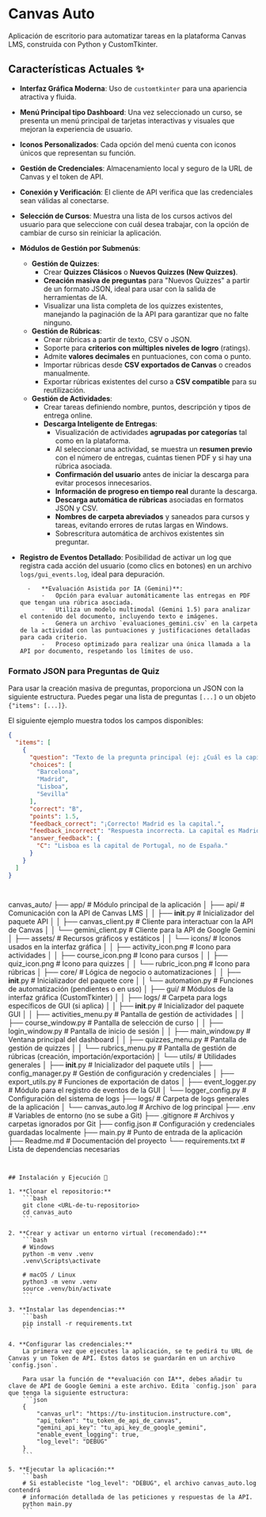 # Canvas Auto

Aplicación de escritorio para automatizar tareas en la plataforma Canvas LMS, construida con Python y CustomTkinter.

## Características Actuales ✨

* **Interfaz Gráfica Moderna**: Uso de `customtkinter` para una apariencia atractiva y fluida.
* **Menú Principal tipo Dashboard**: Una vez seleccionado un curso, se presenta un menú principal de tarjetas interactivas y visuales que mejoran la experiencia de usuario.
* **Iconos Personalizados**: Cada opción del menú cuenta con iconos únicos que representan su función.
* **Gestión de Credenciales**: Almacenamiento local y seguro de la URL de Canvas y el token de API.
* **Conexión y Verificación**: El cliente de API verifica que las credenciales sean válidas al conectarse.
* **Selección de Cursos**: Muestra una lista de los cursos activos del usuario para que seleccione con cuál desea trabajar, con la opción de cambiar de curso sin reiniciar la aplicación.
* **Módulos de Gestión por Submenús**:
    * **Gestión de Quizzes**:
        -   Crear **Quizzes Clásicos** o **Nuevos Quizzes (New Quizzes)**.
        -   **Creación masiva de preguntas** para "Nuevos Quizzes" a partir de un formato JSON, ideal para usar con la salida de herramientas de IA.
        -   Visualizar una lista completa de los quizzes existentes, manejando la paginación de la API para garantizar que no falte ninguno.
    * **Gestión de Rúbricas**:
        -   Crear rúbricas a partir de texto, CSV o JSON.
        -   Soporte para **criterios con múltiples niveles de logro** (ratings).
        -   Admite **valores decimales** en puntuaciones, con coma o punto.
        -   Importar rúbricas desde **CSV exportados de Canvas** o creados manualmente.
        -   Exportar rúbricas existentes del curso a **CSV compatible** para su reutilización.
    * **Gestión de Actividades**:
        -   Crear tareas definiendo nombre, puntos, descripción y tipos de entrega online.
        -   **Descarga Inteligente de Entregas**:
            -   Visualización de actividades **agrupadas por categorías** tal como en la plataforma.
            -   Al seleccionar una actividad, se muestra un **resumen previo** con el número de entregas, cuántas tienen PDF y si hay una rúbrica asociada.
            -   **Confirmación del usuario** antes de iniciar la descarga para evitar procesos innecesarios.
            -   **Información de progreso en tiempo real** durante la descarga.
            -   **Descarga automática de rúbricas** asociadas en formatos JSON y CSV.
            -   **Nombres de carpeta abreviados** y saneados para cursos y tareas, evitando errores de rutas largas en Windows.
            -   Sobrescritura automática de archivos existentes sin preguntar.
* **Registro de Eventos Detallado**: Posibilidad de activar un log que registra cada acción del usuario (como clics en botones) en un archivo `logs/gui_events.log`, ideal para depuración.

        -   **Evaluación Asistida por IA (Gemini)**:
            -   Opción para evaluar automáticamente las entregas en PDF que tengan una rúbrica asociada.
            -   Utiliza un modelo multimodal (Gemini 1.5) para analizar el contenido del documento, incluyendo texto e imágenes.
            -   Genera un archivo `evaluaciones_gemini.csv` en la carpeta de la actividad con las puntuaciones y justificaciones detalladas para cada criterio.
            -   Proceso optimizado para realizar una única llamada a la API por documento, respetando los límites de uso.
### Formato JSON para Preguntas de Quiz

Para usar la creación masiva de preguntas, proporciona un JSON con la siguiente estructura. Puedes pegar una lista de preguntas `[...]` o un objeto `{"items": [...]}`.

El siguiente ejemplo muestra todos los campos disponibles:

```json
{
  "items": [
    {
      "question": "Texto de la pregunta principal (ej: ¿Cuál es la capital de España?)",
      "choices": [
        "Barcelona",
        "Madrid",
        "Lisboa",
        "Sevilla"
      ],
      "correct": "B",
      "points": 1.5,
      "feedback_correct": "¡Correcto! Madrid es la capital.",
      "feedback_incorrect": "Respuesta incorrecta. La capital es Madrid.",
      "answer_feedback": {
        "C": "Lisboa es la capital de Portugal, no de España."
      }
    }
  ]
}




```
canvas_auto/
├── app/                    # Módulo principal de la aplicación
│ ├── api/                  # Comunicación con la API de Canvas LMS
│ │ ├── __init__.py         # Inicializador del paquete API
│ │ ├── canvas_client.py    # Cliente para interactuar con la API de Canvas
│ │ └── gemini_client.py    # Cliente para la API de Google Gemini
│ ├── assets/               # Recursos gráficos y estáticos
│ │ └── icons/              # Iconos usados en la interfaz gráfica
│ │ ├── activity_icon.png   # Icono para actividades
│ │ ├── course_icon.png     # Icono para cursos
│ │ ├── quiz_icon.png       # Icono para quizzes
│ │ └── rubric_icon.png     # Icono para rúbricas
│ ├── core/                 # Lógica de negocio o automatizaciones
│ │ ├── __init__.py         # Inicializador del paquete core
│ │ └── automation.py       # Funciones de automatización (pendientes o en uso)
│ ├── gui/                  # Módulos de la interfaz gráfica (CustomTkinter)
│ │ ├── logs/               # Carpeta para logs específicos de GUI (si aplica)
│ │ ├── __init__.py         # Inicializador del paquete GUI
│ │ ├── activities_menu.py  # Pantalla de gestión de actividades
│ │ ├── course_window.py    # Pantalla de selección de curso
│ │ ├── login_window.py     # Pantalla de inicio de sesión
│ │ ├── main_window.py      # Ventana principal del dashboard
│ │ ├── quizzes_menu.py     # Pantalla de gestión de quizzes
│ │ └── rubrics_menu.py     # Pantalla de gestión de rúbricas (creación, importación/exportación)
│ └── utils/                # Utilidades generales
│ ├── __init__.py           # Inicializador del paquete utils
│ ├── config_manager.py     # Gestión de configuración y credenciales
│ ├── export_utils.py       # Funciones de exportación de datos
│ ├── event_logger.py       # Módulo para el registro de eventos de la GUI
│ └── logger_config.py      # Configuración del sistema de logs
├── logs/                   # Carpeta de logs generales de la aplicación
│ └── canvas_auto.log       # Archivo de log principal
├── .env                    # Variables de entorno (no se sube a Git)
├── .gitignore              # Archivos y carpetas ignorados por Git
├── config.json             # Configuración y credenciales guardadas localmente
├── main.py                 # Punto de entrada de la aplicación
├── Readme.md               # Documentación del proyecto
└── requirements.txt        # Lista de dependencias necesarias
```


## Instalación y Ejecución 🚀

1. **Clonar el repositorio:**
    ```bash
    git clone <URL-de-tu-repositorio>
    cd canvas_auto
    ```

2. **Crear y activar un entorno virtual (recomendado):**
    ```bash
    # Windows
    python -m venv .venv
    .venv\Scripts\activate

    # macOS / Linux
    python3 -m venv .venv
    source .venv/bin/activate
    ```

3. **Instalar las dependencias:**
    ```bash
    pip install -r requirements.txt
    ```

4. **Configurar las credenciales:**
    La primera vez que ejecutes la aplicación, se te pedirá tu URL de Canvas y un Token de API. Estos datos se guardarán en un archivo `config.json`.

    Para usar la función de **evaluación con IA**, debes añadir tu clave de API de Google Gemini a este archivo. Edita `config.json` para que tenga la siguiente estructura:
    ```json
    {
        "canvas_url": "https://tu-institucion.instructure.com",
        "api_token": "tu_token_de_api_de_canvas",
        "gemini_api_key": "tu_api_key_de_google_gemini",
        "enable_event_logging": true,
        "log_level": "DEBUG"
    }
    ```

5. **Ejecutar la aplicación:**
    ```bash
    # Si estableciste "log_level": "DEBUG", el archivo canvas_auto.log contendrá
    # información detallada de las peticiones y respuestas de la API.
    python main.py
    ```
